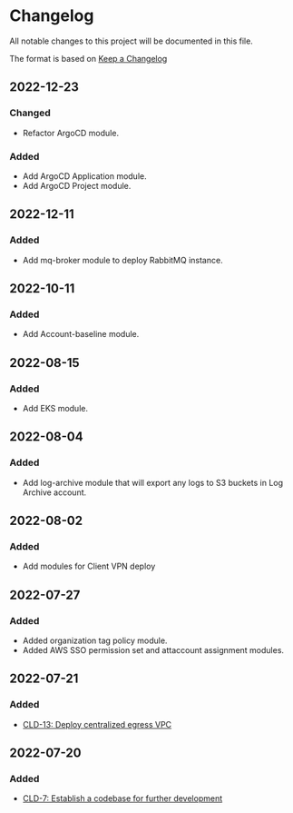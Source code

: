 # Changelog
All notable changes to this project will be documented in this file.

The format is based on [Keep a Changelog](https://keepachangelog.com/en/1.0.0/)

## 2022-12-23
### Changed
 - Refactor ArgoCD module.
### Added
 - Add ArgoCD Application module.
 - Add ArgoCD Project module.

## 2022-12-11
### Added
 - Add mq-broker module to deploy RabbitMQ instance.

## 2022-10-11
### Added
 - Add Account-baseline module.

## 2022-08-15
### Added
 - Add EKS module.

## 2022-08-04
### Added
- Add log-archive module that will export any logs to S3 buckets in Log Archive account.

## 2022-08-02
### Added
- Add modules for Client VPN deploy

## 2022-07-27
### Added
- Added organization tag policy module.
- Added AWS SSO permission set and attaccount assignment modules.

## 2022-07-21
### Added
- [CLD-13: Deploy centralized egress VPC](https://ambyint.atlassian.net/browse/CLD-13)

## 2022-07-20
### Added
- [CLD-7: Establish a codebase for further development](https://ambyint.atlassian.net/browse/CLD-7)

